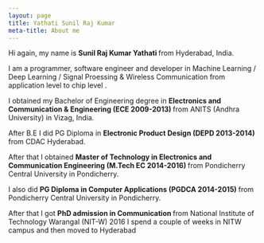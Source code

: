 ```yaml
---
layout: page
title: Yathati Sunil Raj Kumar
meta-title: About me
---
```


<div id="aboutme-section">

<p class="about-text">
<span class="fa fa-briefcase about-icon"></span>
  Hi again, my name is <strong>Sunil Raj Kumar Yathati </strong> from Hyderabad, India.
</p>

<p class="about-text">
<span class="fa fa-code about-icon"></span>
I am a programmer, software engineer and developer in Machine Learning / Deep Learning / Signal Proessing & Wireless Communication from application level to chip level .
</p>

<p class="about-text">
<span class="fa fa-graduation-cap about-icon"></span>
I obtained my Bachelor of Engineering degree in <strong>Electronics and Communication & Engineering (ECE 2009-2013) </strong> from ANITS (Andhra University) in Vizag, India.
  
<p class="about-text">
<span class="fa fa-graduation-cap about-icon"></span>
  After B.E I did PG Diploma in <strong>Electronic Product Design (DEPD 2013-2014) </strong> from CDAC Hyderabad.
  
<p class="about-text">
<span class="fa fa-graduation-cap about-icon"></span>
  After that I obtained <strong>Master of Technology in Electronics and Communication Engineering (M.Tech EC 2014-2016) </strong> from Pondicherry Central University in Pondicherry.
  
<p class="about-text">
<span class="fa fa-graduation-cap about-icon"></span>
  I also did <strong>PG Diploma in Computer Applications (PGDCA 2014-2015) </strong>from Pondicherry Central University in Pondicherry.
  
<p class="about-text">  
<span class="fa fa-graduation-cap about-icon"></span>
  After that I got <strong>PhD admission in Communication </strong>from National Institute of Technology Warangal (NIT-W) 2016 I spend a couple of weeks in NITW campus and then moved to Hyderabad
</p>




